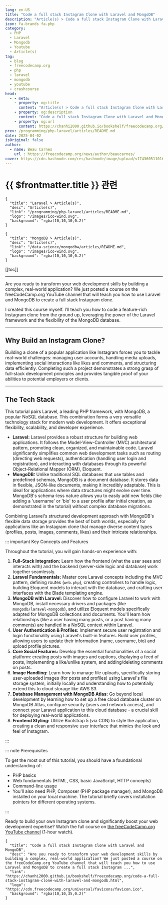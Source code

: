 ```yaml
---
lang: en-US
title: "Code a full stack Instagram Clone with Laravel and MongoDB"
description: "Article(s) > Code a full stack Instagram Clone with Laravel and MongoDB"
icon: fa-brands fa-php
category:
  - PHP
  - Laravel
  - Mongodb
  - Youtube
  - Article(s)
tag:
  - blog
  - freecodecamp.org
  - php
  - laravel
  - mongodb
  - youtube
  - crashcourse
head:
  - - meta:
    - property: og:title
      content: "Article(s) > Code a full stack Instagram Clone with Laravel and MongoDB"
    - property: og:description
      content: "Code a full stack Instagram Clone with Laravel and MongoDB"
    - property: og:url
      content: https://chanhi2000.github.io/bookshelf/freecodecamp.org/code-a-full-stack-instagram-clone-with-laravel-and-mongodb.html
prev: /programming/php-laravel/articles/README.md
date: 2025-04-02
isOriginal: false
author:
  - name: Beau Carnes
    url : https://freecodecamp.org/news/author/beaucarnes/
cover: https://cdn.hashnode.com/res/hashnode/image/upload/v1743605110164/9ae2ed21-4956-4b0e-b7c4-4ccc14e9df9f.png
---
```


# {{ $frontmatter.title }} 관련

```component VPCard
{
  "title": "Laravel > Article(s)",
  "desc": "Article(s)",
  "link": "/programming/php-laravel/articles/README.md",
  "logo": "/images/ico-wind.svg",
  "background": "rgba(10,10,10,0.2)"
}
```

```component VPCard
{
  "title": "MongoDB > Article(s)",
  "desc": "Article(s)",
  "link": "/data-science/mongodbw/articles/README.md",
  "logo": "/images/ico-wind.svg",
  "background": "rgba(10,10,10,0.2)"
}
```

[[toc]]

---

<SiteInfo
  name="Code a full stack Instagram Clone with Laravel and MongoDB"
  desc="Are you ready to transform your web development skills by building a complex, real-world application? We just posted a course on the freeCodeCamp.org YouTube channel that will teach you how to use Laravel and MongoDB to create a full stack Instagram ..."
  url="https://freecodecamp.org/news/code-a-full-stack-instagram-clone-with-laravel-and-mongodb"
  logo="https://cdn.freecodecamp.org/universal/favicons/favicon.ico"
  preview="https://cdn.hashnode.com/res/hashnode/image/upload/v1743605110164/9ae2ed21-4956-4b0e-b7c4-4ccc14e9df9f.png"/>

Are you ready to transform your web development skills by building a complex, real-world application? We just posted a course on the freeCodeCamp.org YouTube channel that will teach you how to use Laravel and MongoDB to create a full stack Instagram clone.

I created this course myself. I’ll teach you how to code a feature-rich Instagram clone from the ground up, leveraging the power of the Laravel framework and the flexibility of the MongoDB database.

---

## Why Build an Instagram Clone?

Building a clone of a popular application like Instagram forces you to tackle real-world challenges: managing user accounts, handling media uploads, implementing social interactions like likes and comments, and structuring data efficiently. Completing such a project demonstrates a strong grasp of full-stack development principles and provides tangible proof of your abilities to potential employers or clients.

---

## The Tech Stack

This tutorial pairs Laravel, a leading PHP framework, with MongoDB, a popular NoSQL database. This combination forms a very versatile technology stack for modern web development. It offers exceptional flexibility, scalability, and developer experience.

- **Laravel:** Laravel provides a robust structure for building web applications. It follows the Model-View-Controller (MVC) architectural pattern, promoting clean, organized, and maintainable code. Laravel significantly simplifies common web development tasks such as routing (directing web requests), authentication (handling user login and registration), and interacting with databases through its powerful Object-Relational Mapper (ORM), Eloquent.
- **MongoDB:** Unlike traditional SQL databases that use tables and predefined schemas, MongoDB is a document database. It stores data in flexible, JSON-like documents, making it incredibly adaptable. This is ideal for applications where data structures might evolve over time. MongoDB's schema-less nature allows you to easily add new fields (like adding a 'username' or 'bio' to a user profile after initial creation, as demonstrated in the tutorial) without complex database migrations.

Combining Laravel's structured development approach with MongoDB's flexible data storage provides the best of both worlds, especially for applications like an Instagram clone that manage diverse content types (profiles, posts, images, comments, likes) and their intricate relationships.

::: important Key Concepts and Features

Throughout the tutorial, you will gain hands-on experience with:

1. **Full-Stack Integration:** Learn how the frontend (what the user sees and interacts with) and the backend (server-side logic and database) work together seamlessly.
2. **Laravel Fundamentals:** Master core Laravel concepts including the MVC pattern, defining routes (<VPIcon icon="fa-brands fa-php"/>`web.php`), creating controllers to handle logic, building Eloquent models to interact with the database, and crafting user interfaces with the Blade templating engine.
3. **MongoDB with Laravel:** Discover how to configure Laravel to work with MongoDB, install necessary drivers and packages (like `mongodb/laravel-mongodb`), and utilize Eloquent models specifically adapted for MongoDB collections and documents. You'll learn how relationships (like a user having many posts, or a post having many comments) are handled in a NoSQL context within Laravel.
4. **User Authentication & Profiles:** Implement secure user registration and login functionality using Laravel's built-in features. Build user profiles, allowing users to update their information (name, username, bio) and upload profile pictures.
5. **Core Social Features:** Develop the essential functionalities of a social platform: creating posts with images and captions, displaying a feed of posts, implementing a like/unlike system, and adding/deleting comments on posts.
6. **Image Handling:** Learn how to manage file uploads, specifically storing user-uploaded images (for posts and profiles) using Laravel's file storage system, initially locally and understanding how to potentially extend this to cloud storage like AWS S3.
7. **Database Management with MongoDB Atlas:** Go beyond local development by learning how to set up a free cloud database cluster on MongoDB Atlas, configure security (users and network access), and connect your Laravel application to this cloud database - a crucial skill for deploying real-world applications.
8. **Frontend Styling:** Utilize Bootstrap 5 (via CDN) to style the application, creating a clean and responsive user interface that mimics the look and feel of Instagram.

:::

::: note Prerequisites

To get the most out of this tutorial, you should have a foundational understanding of:

- PHP basics
- Web fundamentals (HTML, CSS, basic JavaScript, HTTP concepts)
- Command-line usage
- You'll also need PHP, Composer (PHP package manager), and MongoDB installed on your local machine. The tutorial briefly covers installation pointers for different operating systems.

:::

Ready to build your own Instagram clone and significantly boost your web development expertise? Watch the full course on [<VPIcon icon="fa-brands fa-youtube"/>the freeCodeCamp.org YouTube channel](https://youtu.be/VK-2j5CNsvM) (1-hour watch).

<VidStack src="youtube/VK-2j5CNsvM" />

<!-- TODO: add ARTICLE CARD -->
```component VPCard
{
  "title": "Code a full stack Instagram Clone with Laravel and MongoDB",
  "desc": "Are you ready to transform your web development skills by building a complex, real-world application? We just posted a course on the freeCodeCamp.org YouTube channel that will teach you how to use Laravel and MongoDB to create a full stack Instagram ...",
  "link": "https://chanhi2000.github.io/bookshelf/freecodecamp.org/code-a-full-stack-instagram-clone-with-laravel-and-mongodb.html",
  "logo": "https://cdn.freecodecamp.org/universal/favicons/favicon.ico",
  "background": "rgba(10,10,35,0.2)"
}
```
